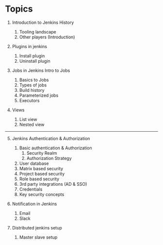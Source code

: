 # Topics

1. Introduction to Jenkins History	
	1. Tooling landscape
	2. Other players (Introduction)
	

2. Plugins in jenkins
	1. Install plugin 
	2. Uninstall plugin

3. Jobs in Jenkins Intro to Jobs
	1. Basics to Jobs
	2. Types of jobs
	3. Build history
	4. Parameterized jobs
	5. Executors

4. Views
	1. List view
	2. Nested view 

---

5. Jenkins Authentication & Authorization	
	1. Basic authentication & Authorization
		1. Security Realm
		2. Authorization Strategy   
	2. User database
	3. Matrix based security
	4. Project based security
	5. Role based security
	6. 3rd party integrations (AD & SSO)
	7. Credentials
	8. Key security concepts
 

6. Notification in Jenkins	
	1. Email
	2. Slack

7. Distributed jenkins setup  
	1. Master slave setup 
